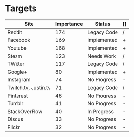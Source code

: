 Targets
====================================

| Site                 | Importance     | Status                    | [] |
| -------------------- | -------------- | ------------------------- | -- |
| Reddit               | 174            | Legacy Code               | /  |
| Facebook             | 169            | Implemented               | +  |
| Youtube              | 168            | Implemented               | +  |
| Steam                | 123            | Needs Work                | /  |
| TWitter              | 117            | Legacy Code               | /  |
| Google+              | 80             | Implemented               | +  |
| Instagram            | 74             | No Progress               | -  |
| Twitch.tv, Justin.tv | 71             | Legacy Code               | /  |
| Pinterest            | 46             | No Progress               | -  |
| Tumblr               | 41             | No Progress               | -  |
| StackOverFlow        | 40             | In Progress               | -  |
| Disqus               | 33             | No Progress               | -  |
| Flickr               | 32             | No Progress               | -  |
